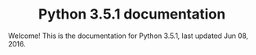 # <center>Python 3.5.1 documentation
Welcome! This is the documentation for Python 3.5.1, last updated Jun 08, 2016.
